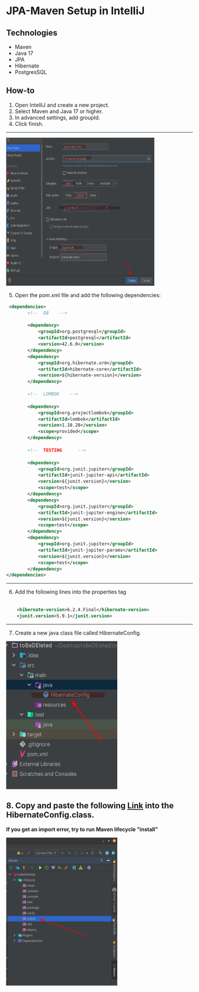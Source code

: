 # JPA-Maven Setup in IntelliJ

## Technologies

- Maven
- Java 17
- JPA
- Hibernate
- PostgresSQL

## How-to

1. Open IntelliJ and create a new project.
2. Select Maven and Java 17 or higher.
3. In advanced settings, add groupId.
4. Click finish.

---

<img src="./images/intellij_setup_1.png" width="400" height="400">


5. Open the pom.xml file and add the following dependencies:

```XML
 <dependencies>
        <!--  DB    -->

        <dependency>
            <groupId>org.postgresql</groupId>
            <artifactId>postgresql</artifactId>
            <version>42.6.0</version>
        </dependency>
        <dependency>
            <groupId>org.hibernate.orm</groupId>
            <artifactId>hibernate-core</artifactId>
            <version>${hibernate-version}</version>
        </dependency>

        <!--  LOMBOK    -->

        <dependency>
            <groupId>org.projectlombok</groupId>
            <artifactId>lombok</artifactId>
            <version>1.18.28</version>
            <scope>provided</scope>
        </dependency>

        <!--  TESTING      -->

        <dependency>
            <groupId>org.junit.jupiter</groupId>
            <artifactId>junit-jupiter-api</artifactId>
            <version>${junit.version}</version>
            <scope>test</scope>
        </dependency>
        <dependency>
            <groupId>org.junit.jupiter</groupId>
            <artifactId>junit-jupiter-engine</artifactId>
            <version>${junit.version}</version>
            <scope>test</scope>
        </dependency>
        <dependency>
            <groupId>org.junit.jupiter</groupId>
            <artifactId>junit-jupiter-params</artifactId>
            <version>${junit.version}</version>
            <scope>test</scope>
        </dependency>
</dependencies>
```

---

6. Add the following lines into the properties tag

```xml

    <hibernate-version>6.2.4.Final</hibernate-version>
    <junit.version>5.9.1</junit.version>
```

---

7. Create a new java class file called HibernateConfig.


<img src="./images/hibernateconfig_2.png" width="300" height="400">


## 8. Copy and paste the following [Link](https://gist.github.com/tysker/cdf831680b964aa8dedd5545079e43b2) into the HibernateConfig.class.

**If you get an import error, try to run Maven lifecycle "install"**

<img src="./images/maven_lifecycle_3.png" width="300" height="400" >



